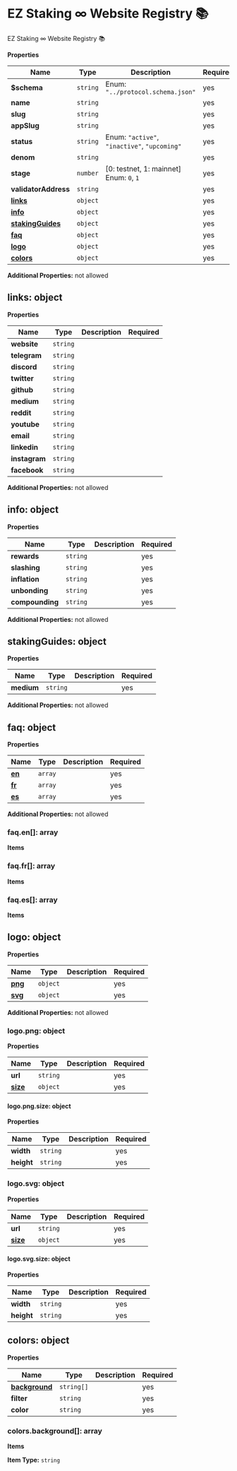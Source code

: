 # EZ Staking ∞ Website Registry 📚

EZ Staking ∞ Website Registry 📚


**Properties**

|Name|Type|Description|Required|
|----|----|-----------|--------|
|**$schema**|`string`|Enum: `"../protocol.schema.json"`<br/>|yes|
|**name**|`string`||yes|
|**slug**|`string`||yes|
|**appSlug**|`string`||yes|
|**status**|`string`|Enum: `"active"`, `"inactive"`, `"upcoming"`<br/>|yes|
|**denom**|`string`||yes|
|**stage**|`number`|[0: testnet, 1: mainnet]<br/>Enum: `0`, `1`<br/>|yes|
|**validatorAddress**|`string`||yes|
|[**links**](#links)|`object`||yes|
|[**info**](#info)|`object`||yes|
|[**stakingGuides**](#stakingguides)|`object`||yes|
|[**faq**](#faq)|`object`||yes|
|[**logo**](#logo)|`object`||yes|
|[**colors**](#colors)|`object`||yes|

**Additional Properties:** not allowed  
<a name="links"></a>
## links: object

**Properties**

|Name|Type|Description|Required|
|----|----|-----------|--------|
|**website**|`string`|||
|**telegram**|`string`|||
|**discord**|`string`|||
|**twitter**|`string`|||
|**github**|`string`|||
|**medium**|`string`|||
|**reddit**|`string`|||
|**youtube**|`string`|||
|**email**|`string`|||
|**linkedin**|`string`|||
|**instagram**|`string`|||
|**facebook**|`string`|||

**Additional Properties:** not allowed  
<a name="info"></a>
## info: object

**Properties**

|Name|Type|Description|Required|
|----|----|-----------|--------|
|**rewards**|`string`||yes|
|**slashing**|`string`||yes|
|**inflation**|`string`||yes|
|**unbonding**|`string`||yes|
|**compounding**|`string`||yes|

**Additional Properties:** not allowed  
<a name="stakingguides"></a>
## stakingGuides: object

**Properties**

|Name|Type|Description|Required|
|----|----|-----------|--------|
|**medium**|`string`||yes|

**Additional Properties:** not allowed  
<a name="faq"></a>
## faq: object

**Properties**

|Name|Type|Description|Required|
|----|----|-----------|--------|
|[**en**](#faqen)|`array`||yes|
|[**fr**](#faqfr)|`array`||yes|
|[**es**](#faqes)|`array`||yes|

**Additional Properties:** not allowed  
<a name="faqen"></a>
### faq\.en\[\]: array

**Items**

<a name="faqfr"></a>
### faq\.fr\[\]: array

**Items**

<a name="faqes"></a>
### faq\.es\[\]: array

**Items**

<a name="logo"></a>
## logo: object

**Properties**

|Name|Type|Description|Required|
|----|----|-----------|--------|
|[**png**](#logopng)|`object`||yes|
|[**svg**](#logosvg)|`object`||yes|

**Additional Properties:** not allowed  
<a name="logopng"></a>
### logo\.png: object

**Properties**

|Name|Type|Description|Required|
|----|----|-----------|--------|
|**url**|`string`||yes|
|[**size**](#logopngsize)|`object`||yes|

<a name="logopngsize"></a>
#### logo\.png\.size: object

**Properties**

|Name|Type|Description|Required|
|----|----|-----------|--------|
|**width**|`string`||yes|
|**height**|`string`||yes|

<a name="logosvg"></a>
### logo\.svg: object

**Properties**

|Name|Type|Description|Required|
|----|----|-----------|--------|
|**url**|`string`||yes|
|[**size**](#logosvgsize)|`object`||yes|

<a name="logosvgsize"></a>
#### logo\.svg\.size: object

**Properties**

|Name|Type|Description|Required|
|----|----|-----------|--------|
|**width**|`string`||yes|
|**height**|`string`||yes|

<a name="colors"></a>
## colors: object

**Properties**

|Name|Type|Description|Required|
|----|----|-----------|--------|
|[**background**](#colorsbackground)|`string[]`||yes|
|**filter**|`string`||yes|
|**color**|`string`||yes|

<a name="colorsbackground"></a>
### colors\.background\[\]: array

**Items**

**Item Type:** `string`  

